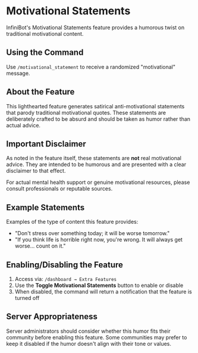 # Motivational Statements

InfiniBot's Motivational Statements feature provides a humorous twist on traditional motivational content.

## Using the Command

Use `/motivational_statement` to receive a randomized "motivational" message.

## About the Feature

This lighthearted feature generates satirical anti-motivational statements that parody traditional motivational quotes. These statements are deliberately crafted to be absurd and should be taken as humor rather than actual advice.

## Important Disclaimer

As noted in the feature itself, these statements are **not** real motivational advice. They are intended to be humorous and are presented with a clear disclaimer to that effect.

For actual mental health support or genuine motivational resources, please consult professionals or reputable sources.

## Example Statements

Examples of the type of content this feature provides:
- "Don't stress over something today; it will be worse tomorrow."
- "If you think life is horrible right now, you're wrong. It will always get worse... count on it."

## Enabling/Disabling the Feature

1. Access via: `/dashboard → Extra Features`
2. Use the **Toggle Motivational Statements** button to enable or disable
3. When disabled, the command will return a notification that the feature is turned off

## Server Appropriateness

Server administrators should consider whether this humor fits their community before enabling this feature. Some communities may prefer to keep it disabled if the humor doesn't align with their tone or values.
